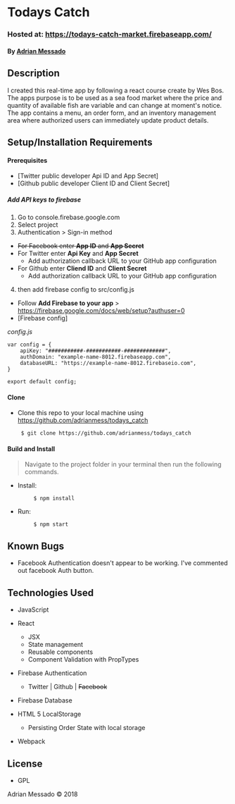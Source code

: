 # **Todays Catch**
### Hosted at: https://todays-catch-market.firebaseapp.com/

#### By [Adrian Messado](https://github.com/adrianmess)
## Description
I created this real-time app by following a react course create by Wes Bos. The apps purpose is to be used as a sea food market where the price and quantity of available fish are variable and can change at moment's notice. The app contains a menu, an order form, and an inventory management area where authorized users can immediately update product details.



## Setup/Installation Requirements

#### Prerequisites

-   [Twitter public developer Api ID and App Secret]
-   [Github public developer Client ID and Client Secret]
##### Add API keys to firebase
1. Go to console.firebase.google.com
2. Select project
3. Authentication > Sign-in method
-   ~~For Facebook enter **App ID** and **App Secret**~~
-   For Twitter enter **Api Key** and **App Secret**
    - Add authorization callback URL to your GitHub app configuration
-   For Github enter **Cliend ID** and **Client Secret**
    - Add authorization callback URL to your GitHub app configuration

4.    then add firebase config to src/config.js
-   Follow **Add Firebase to your app** > https://firebase.google.com/docs/web/setup?authuser=0
-   [Firebase config]

*config.js*

    var config = {
        apiKey: "###########-###########-#############",
        authDomain: "example-name-8012.firebaseapp.com",
        databaseURL: "https://example-name-8012.firebaseio.com",
    }

    export default config;


#### Clone
 * Clone this repo to your local machine using https://github.com/adrianmess/todays_catch

        $ git clone https://github.com/adrianmess/todays_catch

#### Build and Install

  > Navigate to the project folder in your terminal then run the following commands.

  * Install:

             $ npm install
  * Run:

             $ npm start

## Known Bugs
  * Facebook Authentication doesn't appear to be working. I've commented out facebook Auth button.

## Technologies Used

* JavaScript
* React
    * JSX
    * State management
    * Reusable components
    * Component Validation with PropTypes

* Firebase Authentication
    * Twitter | Github | ~~Facebook~~
* Firebase Database
* HTML 5 LocalStorage
    * Persisting Order State with local storage

* Webpack

## License

* GPL

Adrian Messado © 2018